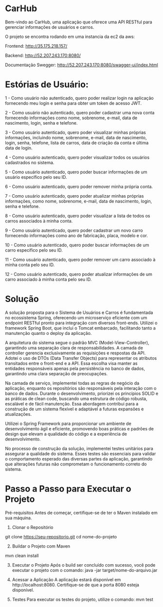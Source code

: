 # CarHub

Bem-vindo ao CarHub, uma aplicação que oferece uma API RESTful para gerenciar informações de usuários e carros.

O projeto se encontra rodando em uma instancia da ec2 da aws: 

Frontend: http://35.175.218.157/

Backend: http://52.207.243.170:8080/

Documentação Swegger: http://52.207.243.170:8080/swagger-ui/index.html


# Estórias de Usuário:

1 - Como usuário não autenticado, quero poder realizar login na aplicação fornecendo meu login e senha para obter um token de acesso JWT.

2 - Como usuário não autenticado, quero poder cadastrar uma nova conta fornecendo informações como nome, sobrenome, e-mail, data de nascimento, login, senha e telefone.

3 - Como usuário autenticado, quero poder visualizar minhas próprias informações, incluindo nome, sobrenome, e-mail, data de nascimento, login, senha, telefone, lista de carros, data de criação da conta e última data de login.

4 - Como usuário autenticado, quero poder visualizar todos os usuários cadastrados no sistema.

5 - Como usuário autenticado, quero poder buscar informações de um usuário específico pelo seu ID.

6 - Como usuário autenticado, quero poder remover minha própria conta.

7 - Como usuário autenticado, quero poder atualizar minhas próprias informações, como nome, sobrenome, e-mail, data de nascimento, login, senha e telefone.

8 - Como usuário autenticado, quero poder visualizar a lista de todos os carros associados à minha conta.

9 - Como usuário autenticado, quero poder cadastrar um novo carro fornecendo informações como ano de fabricação, placa, modelo e cor.

10 - Como usuário autenticado, quero poder buscar informações de um carro específico pelo seu ID.

11 - Como usuário autenticado, quero poder remover um carro associado à minha conta pelo seu ID.

12 - Como usuário autenticado, quero poder atualizar informações de um carro associado à minha conta pelo seu ID.


# Solução

A solução proposta para o Sistema de Usuários e Carros é fundamentada no ecossistema Spring, oferecendo um microserviço eficiente com um endpoint RESTful pronto para integração com diversos front-ends. Utilizei o framework Spring Boot, que inclui o Tomcat embarcado, facilitando tanto a manutenção quanto o deploy da aplicação.

A arquitetura do sistema segue o padrão MVC (Model-View-Controller), garantindo uma separação clara de responsabilidades. A camada de controller gerencia exclusivamente as requisições e respostas da API. Adotei o uso de DTOs (Data Transfer Objects) para representar os atributos transitados entre o front-end e a API. Essa escolha visa manter as entidades responsáveis apenas pela persistência no banco de dados, garantindo uma clara separação de preocupações.

Na camada de serviço, implementei todas as regras de negócio da aplicação, enquanto os repositórios são responsáveis pela interação com o banco de dados. Durante o desenvolvimento, priorizei os princípios SOLID e as práticas de clean code, buscando uma estrutura de código robusta, escalável e de fácil manutenção. Essa abordagem contribui para a construção de um sistema flexível e adaptável a futuras expansões e atualizações.

Utilizei o Spring Framework para proporcionar um ambiente de desenvolvimento ágil e eficiente, promovendo boas práticas e padrões de design que elevam a qualidade do código e a experiência de desenvolvimento.

No processo de construção da solução, implementei testes unitários para assegurar a qualidade do sistema. Esses testes são essenciais para validar o comportamento esperado das diversas partes da aplicação, garantindo que alterações futuras não comprometam o funcionamento correto do sistema.

# Passo a Passo para Executar o Projeto

Pré-requisitos
Antes de começar, certifique-se de ter o Maven instalado em sua máquina. 

1. Clonar o Repositório

git clone https://seu-repositorio.git
cd nome-do-projeto

2. Buildar o Projeto com Maven

mvn clean install

3. Executar o Projeto
Após o build ser concluído com sucesso, você pode executar o projeto com o comando:
java -jar target/nome-do-arquivo.jar

4. Acessar a Aplicação
A aplicação estará disponível em http://localhost:8080. Certifique-se de que a porta 8080 esteja disponível.

5. Testes
Para executar os testes do projeto, utilize o comando:
mvn test

